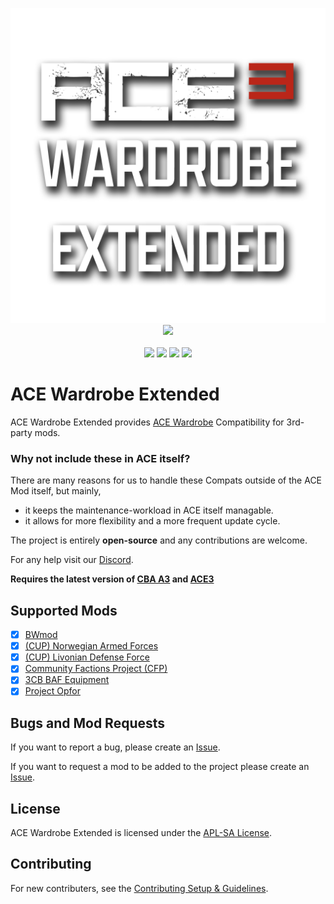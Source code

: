 <p align="center">
    <a href="https://steamcommunity.com/sharedfiles/filedetails/?id=3595979374"><img src="https://github.com/CVO-Org/ace-wardrobe-extended/blob/main/extras/assets/logo-no-bg.png" width="512"></a>
    </br>
    <a href="https://steamcommunity.com/sharedfiles/filedetails/?id=3595979374"><img src="https://img.shields.io/steam/subscriptions/3595979374?style=for-the-badge&logo=steam&label=Steam%20Workshop&color=%23690000"></a>
    </br>
    </br>
    <a href="https://github.com/CVO-Org/ace-wardrobe-extended/blob/main/LICENSE">               <img src="https://img.shields.io/badge/License-APLSA-red?style=flat-square"></a>
    <a href="https://github.com/CVO-Org/ace-wardrobe-extended/issues">                          <img src="https://img.shields.io/github/issues-raw/OverlordZorn/ace-wardrobe-extended.svg?style=flat-square&label=Issues"></a>
    <a href="https://github.com/CVO-Org/ace-wardrobe-extended/actions/workflows/validate_hemtt.yml">     <img src="https://img.shields.io/github/actions/workflow/status/OverlordZorn/ace-wardrobe-extended/validate_hemtt.yml?style=flat-square&label=HEMTT"></a>
    <a href="https://github.com/CVO-Org/ace-wardrobe-extended/actions/workflows/validate_config.yml">  <img src="https://img.shields.io/github/actions/workflow/status/OverlordZorn/ace-wardrobe-extended/validate_config.yml?style=flat-square&label=Validate"></a>
</p>

# ACE Wardrobe Extended

ACE Wardrobe Extended provides [ACE Wardrobe](https://ace3.acemod.org/wiki/framework/wardrobe-framework) Compatibility for 3rd-party mods.

### Why not include these in ACE itself?
There are many reasons for us to handle these Compats outside of the ACE Mod itself, but mainly,
- it keeps the maintenance-workload in ACE itself managable.
- it allows for more flexibility and a more frequent update cycle.

The project is entirely **open-source** and any contributions are welcome.

For any help visit our [Discord](https://discord.gg/cQ7dSwRcVd).

**Requires the latest version of [CBA A3](https://github.com/CBATeam/CBA_A3/releases/latest) and [ACE3](https://github.com/acemod/ACE3/releases/latest)**

## Supported Mods

- [X] [BWmod](https://steamcommunity.com/sharedfiles/filedetails/?id=1200127537)
- [x] [(CUP) Norwegian Armed Forces](https://steamcommunity.com/sharedfiles/filedetails/?id=3333292879)
- [x] [(CUP) Livonian Defense Force](https://steamcommunity.com/sharedfiles/filedetails/?id=3294585159)
- [x] [Community Factions Project (CFP)](https://steamcommunity.com/sharedfiles/filedetails/?id=1369691841)
- [x] [3CB BAF Equipment](https://steamcommunity.com/sharedfiles/filedetails/?id=893328083)
- [x] [Project Opfor](https://steamcommunity.com/sharedfiles/filedetails/?id=735566597)

## Bugs and Mod Requests

If you want to report a bug, please create an [Issue](https://github.com/CVO-Org/ace-wardrobe-extended/issues).

If you want to request a mod to be added to the project please create an [Issue](https://github.com/CVO-Org/ace-wardrobe-extended/issues).

## License

ACE Wardrobe Extended is licensed under the [APL-SA License](./LICENSE).

## Contributing

For new contributers, see the [Contributing Setup & Guidelines](./.github/CONTRIBUTING.md).
